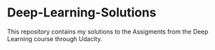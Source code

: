 # Deep-Learning-Solutions

This repository contains my solutions to the Assigments from the Deep Learning course through Udacity.
